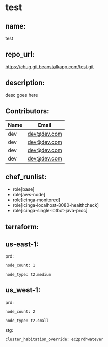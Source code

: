 # test

## name:
  test

## repo_url:
  https://chug.git.beanstalkapp.com/test.git

## description:
  desc goes here

## Contributors: 
| Name | Email |
| ---- | ---- |
|dev|dev@dev.com|
|dev|dev@dev.com|
|dev|dev@dev.com|
|dev|dev@dev.com|


## chef_runlist: 
- role[base] 
- role[aws-node] 
- role[icinga-monitored] 
- role[icinga-localhost-8080-healthcheck] 
- role[icinga-single-lotbot-java-proc] 

## terraform: 
## us-east-1: 
prd: 

    node_count: 1 

    node_type: t2.medium

## us_west-1: 
prd: 

    node_count: 2 

    node_type: t2.small

stg: 

    cluster_habitation_override: ec2prdhwatever
